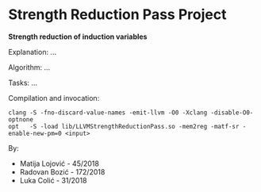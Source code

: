 # Strength Reduction Pass Project

**Strength reduction of induction variables**

Explanation: ...

Algorithm: ...

Tasks: ...

Compilation and invocation:

```
clang -S -fno-discard-value-names -emit-llvm -O0 -Xclang -disable-O0-optnone
opt   -S -load lib/LLVMStrengthReductionPass.so -mem2reg -matf-sr -enable-new-pm=0 <input>
```

By:
* Matija Lojović - 45/2018
* Radovan Bozić - 172/2018
* Luka Colić - 31/2018

